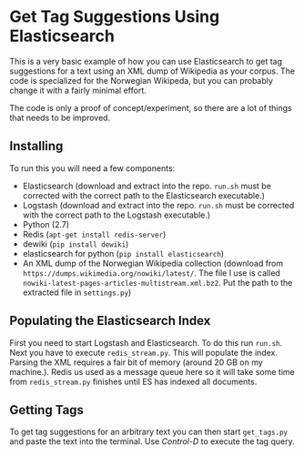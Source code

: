 Get Tag Suggestions Using Elasticsearch
=============

This is a very basic example of how you can use Elasticsearch to get tag
suggestions for a text using an XML dump of Wikipedia as your corpus. The code
is specialized for the Norwegian Wikipeda, but you can probably change it with
a fairly minimal effort. 

The code is only a proof of concept/experiment, so there are a lot of things
that needs to be improved.

Installing
-----------
To run this you will need a few components:
 - Elasticsearch (download and extract into the repo. ``run.sh`` must be
   corrected with the correct path to the Elasticsearch executable.)
 - Logstash (download and extract into the repo. ``run.sh`` must be corrected
   with the correct path to the Logstash executable.)
 - Python (2.7)
 - Redis (``apt-get install redis-server``)
 - dewiki (``pip install dewiki``)
 - elasticsearch for python (``pip install elasticsearch``)
 - An XML dump of the Norwegian Wikipedia collection (download from
   ``https://dumps.wikimedia.org/nowiki/latest/``. The file I use is called
   ``nowiki-latest-pages-articles-multistream.xml.bz2``. Put the path to the
   extracted file in ``settings.py``)

Populating the Elasticsearch Index
-----------
First you need to start Logstash and Elasticsearch. To do this run ``run.sh``.
Next you have to execute ``redis_stream.py``. This will populate the index.
Parsing the XML requires a fair bit of memory (around 20 GB on my machine.).
Redis us used as a message queue here so it will take some time from
``redis_stream.py`` finishes until ES has indexed all documents.

Getting Tags
-----------
To get tag suggestions for an arbitrary text you can then start ``get_tags.py``
and paste the text into the terminal. Use *Control-D* to execute the tag query.


